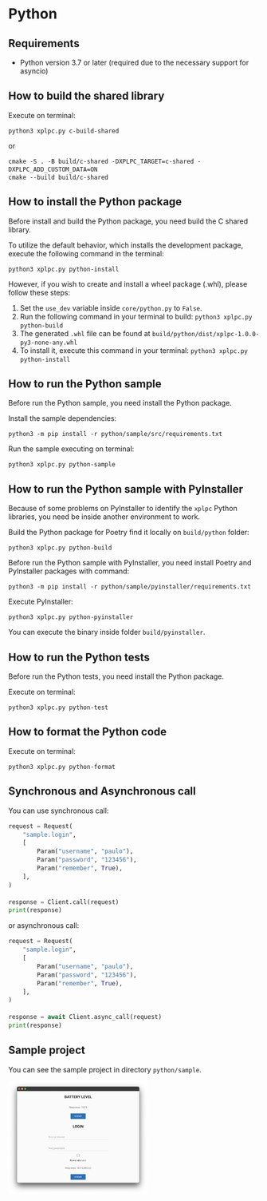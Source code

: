 # Python

## Requirements

*   Python version 3.7 or later (required due to the necessary support for asyncio)

## How to build the shared library

Execute on terminal:

    python3 xplpc.py c-build-shared

or

    cmake -S . -B build/c-shared -DXPLPC_TARGET=c-shared -DXPLPC_ADD_CUSTOM_DATA=ON
    cmake --build build/c-shared

## How to install the Python package

Before install and build the Python package, you need build the C shared library.

To utilize the default behavior, which installs the development package, execute the following command in the terminal:

    python3 xplpc.py python-install

However, if you wish to create and install a wheel package (.whl), please follow these steps:

1.  Set the `use_dev` variable inside `core/python.py` to `False`.
2.  Run the following command in your terminal to build: `python3 xplpc.py python-build`
3.  The generated `.whl` file can be found at `build/python/dist/xplpc-1.0.0-py3-none-any.whl`
4.  To install it, execute this command in your terminal: `python3 xplpc.py python-install`

## How to run the Python sample

Before run the Python sample, you need install the Python package.

Install the sample dependencies:

    python3 -m pip install -r python/sample/src/requirements.txt

Run the sample executing on terminal:

    python3 xplpc.py python-sample

## How to run the Python sample with PyInstaller

Because of some problems on PyInstaller to identify the `xplpc` Python libraries, you need be inside another environment to work.

Build the Python package for Poetry find it locally on `build/python` folder:

    python3 xplpc.py python-build

Before run the Python sample with PyInstaller, you need install Poetry and PyInstaller packages with command:

    python3 -m pip install -r python/sample/pyinstaller/requirements.txt

Execute PyInstaller:

    python3 xplpc.py python-pyinstaller

You can execute the binary inside folder `build/pyinstaller`.

## How to run the Python tests

Before run the Python tests, you need install the Python package.

Execute on terminal:

    python3 xplpc.py python-test

## How to format the Python code

Execute on terminal:

    python3 xplpc.py python-format

## Synchronous and Asynchronous call

You can use synchronous call:

```python
request = Request(
    "sample.login",
    [
        Param("username", "paulo"),
        Param("password", "123456"),
        Param("remember", True),
    ],
)

response = Client.call(request)
print(response)
```

or asynchronous call:

```python
request = Request(
    "sample.login",
    [
        Param("username", "paulo"),
        Param("password", "123456"),
        Param("remember", True),
    ],
)

response = await Client.async_call(request)
print(response)
```

## Sample project

You can see the sample project in directory `python/sample`.

<img width="280" src="https://github.com/xplpc/xplpc/blob/main/extras/images/screenshot-python-macos.png?raw=true">
